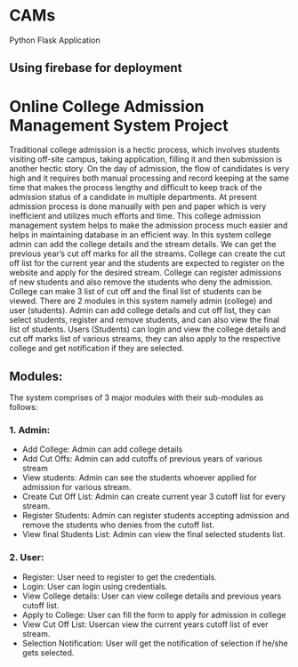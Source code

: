 # CAMs
Python Flask Application  

## Using firebase for deployment

# Online College Admission Management System Project

Traditional college admission is a hectic process, which involves students visiting off-site campus, taking application, filling it and then submission is another hectic story. On the day of admission, the flow of candidates is very high and it requires both manual processing and record keeping at the same time that makes the process lengthy and difficult to keep track of the admission status of a candidate in multiple departments. At present admission process is done manually with pen and paper which is very inefficient and utilizes much efforts and time. This college admission management system helps to make the admission process much easier and helps in maintaining database in an efficient way. In this system college admin can add the college details and the stream details. We can get the previous year’s cut off marks for all the streams. College can create the cut off list for the current year and the students are expected to register on the website and apply for the desired stream. College can register admissions of new students and also remove the students who deny the admission. College can make 3 list of cut off and the final list of students can be viewed. There are 2 modules in this system namely admin (college) and user (students). Admin can add college details and cut off list, they can select students, register and remove students, and can also view the final list of students. Users (Students) can login and view the college details and cut off marks list of various streams, they can also apply to the respective college and get notification if they are selected.
##	Modules:
The system comprises of 3 major modules with their sub-modules as follows:
### 1.  Admin:
+	Add College: Admin can add college details
+	Add Cut Offs: Admin can add cutoffs of previous years of various stream
+	View students: Admin can see the students whoever applied for admission for various stream.
+	Create Cut Off List: Admin can create current year 3 cutoff list for every stream.
+	Register Students: Admin can register students accepting admission and remove the students who denies from the cutoff list.
+	View final Students List: Admin can view the final selected students list.

### 2.	User:
+	Register: User need to register to get the credentials.
+	Login: User can login using credentials.
+	View College details: User can view college details and previous years cutoff list.
+	Apply to College: User can fill the form to apply for admission in college
+	View Cut Off List: Usercan view the current years cutoff list of ever stream.
+	Selection Notification: User will get the notification of selection if he/she gets selected.

